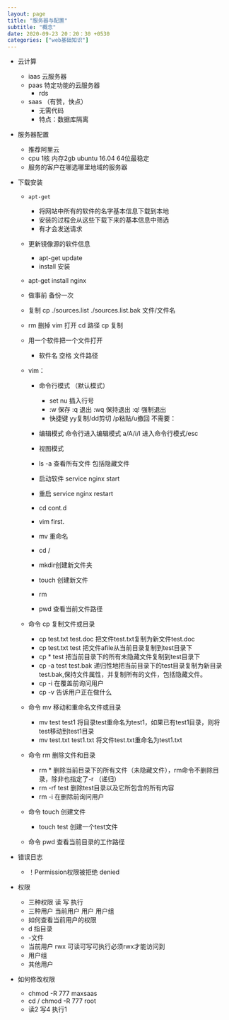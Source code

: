 ```yaml
---
layout: page
title: "服务器与配置"
subtitle: "概念"
date: 2020-09-23 20：20：30 +0530
categories: ["web基础知识"]
---
```


- 云计算
	- iaas 云服务器
	- paas 特定功能的云服务器
		- rds
	- saas （有赞，快点）
		- 无需代码 
		- 特点：数据库隔离 

- 服务器配置 
    - 推荐阿里云
    - cpu 1核 内存2gb ubuntu 16.04 64位最稳定
    - 服务的客户在哪选哪里地域的服务器

- 下载安装
    -     apt-get
        - 将网站中所有的软件的名字基本信息下载到本地
        - 安装的过程会从这些下载下来的基本信息中筛选
        - 有才会发送请求
    - 更新镜像源的软件信息
        - apt-get update
	 	- install 安装	
    - apt-get install nginx 
    
    - 做事前 备份一次
    - 复制 cp ./sources.list ./sources.list.bak 文件/文件名
    - rm 删掉 vim 打开 cd 路径 cp 复制
    - 用一个软件把一个文件打开
        - 软件名 空格 文件路径
    -  vim：
        - 命令行模式 （默认模式）
	        - set nu 插入行号
            - :w 保存 :q 退出 :wq 保持退出  :q! 强制退出
            -  快捷键 yy复制/dd剪切 /p粘贴/u撤回 不需要：
        - 编辑模式 命令行进入编辑模式 a/A/i/I 进入命令行模式/esc
        
        - 视图模式
        - ls -a 查看所有文件 包括隐藏文件
        - 启动软件 service nginx start
        - 重启 service nginx restart
        -  cd cont.d
        - vim first.
        - mv 重命名
        - cd /
        - mkdir创建新文件夹
        - touch 创建新文件
        - rm
        - pwd 查看当前文件路径

	- 命令 cp 复制文件或目录
    	- cp test.txt test.doc 把文件test.txt复制为新文件test.doc
    	- cp test.txt  test  把文件afile从当前目录复制到test目录下
   		- cp * test 把当前目录下的所有未隐藏文件复制到test目录下
    	- cp -a test test.bak  递归性地把当前目录下的test目录复制为新目录test.bak,保持文件属性，并复制所有的文件，包括隐藏文件。
    	- cp -i  在覆盖前询问用户
    	- cp -v   告诉用户正在做什么



	- 命令 mv 移动和重命名文件或目录
    	- mv test test1  将目录test重命名为test1，如果已有test1目录，则将test移动到test1目录
    	- mv test.txt test1.txt  将文件test.txt重命名为test1.txt



	- 命令 rm 删除文件和目录
    	- rm *  删除当前目录下的所有文件（未隐藏文件），rm命令不删除目录，除非也指定了-r （递归）
    	- rm -rf test  删除test目录以及它所包含的所有内容
    	- rm -i  在删除前询问用户

	- 命令 touch 创建文件
    	- touch test    创建一个test文件

	- 命令 pwd 查看当前目录的工作路径

- 错误日志
	- ！Permission权限被拒绝  denied	 
	
- 权限

	- 三种权限 读 写 执行
	- 三种用户 当前用户 用户 用户组
	- 如何查看当前用户的权限
	- d 指目录 
	- -文件 
	- 当前用户 rwx 可读可写可执行必须rwx才能访问到
	- 用户组
	- 其他用户
	
- 如何修改权限
	- chmod -R 777 maxsaas
	- cd / chmod -R 777 root
	- 读2 写4 执行1   